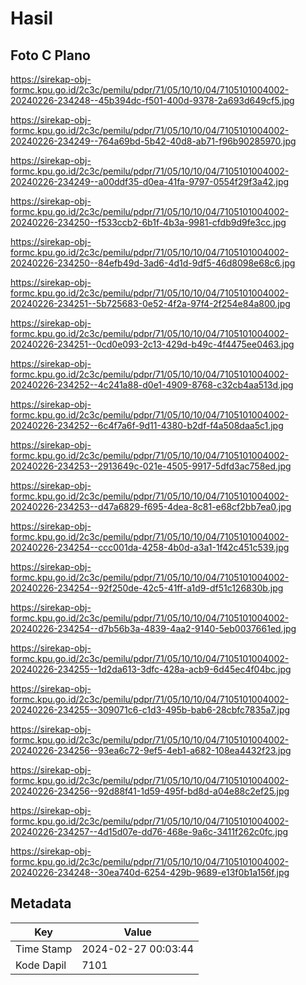 # Hasil

## Foto C Plano

https://sirekap-obj-formc.kpu.go.id/2c3c/pemilu/pdpr/71/05/10/10/04/7105101004002-20240226-234248--45b394dc-f501-400d-9378-2a693d649cf5.jpg

https://sirekap-obj-formc.kpu.go.id/2c3c/pemilu/pdpr/71/05/10/10/04/7105101004002-20240226-234249--764a69bd-5b42-40d8-ab71-f96b90285970.jpg

https://sirekap-obj-formc.kpu.go.id/2c3c/pemilu/pdpr/71/05/10/10/04/7105101004002-20240226-234249--a00ddf35-d0ea-41fa-9797-0554f29f3a42.jpg

https://sirekap-obj-formc.kpu.go.id/2c3c/pemilu/pdpr/71/05/10/10/04/7105101004002-20240226-234250--f533ccb2-6b1f-4b3a-9981-cfdb9d9fe3cc.jpg

https://sirekap-obj-formc.kpu.go.id/2c3c/pemilu/pdpr/71/05/10/10/04/7105101004002-20240226-234250--84efb49d-3ad6-4d1d-9df5-46d8098e68c6.jpg

https://sirekap-obj-formc.kpu.go.id/2c3c/pemilu/pdpr/71/05/10/10/04/7105101004002-20240226-234251--5b725683-0e52-4f2a-97f4-2f254e84a800.jpg

https://sirekap-obj-formc.kpu.go.id/2c3c/pemilu/pdpr/71/05/10/10/04/7105101004002-20240226-234251--0cd0e093-2c13-429d-b49c-4f4475ee0463.jpg

https://sirekap-obj-formc.kpu.go.id/2c3c/pemilu/pdpr/71/05/10/10/04/7105101004002-20240226-234252--4c241a88-d0e1-4909-8768-c32cb4aa513d.jpg

https://sirekap-obj-formc.kpu.go.id/2c3c/pemilu/pdpr/71/05/10/10/04/7105101004002-20240226-234252--6c4f7a6f-9d11-4380-b2df-f4a508daa5c1.jpg

https://sirekap-obj-formc.kpu.go.id/2c3c/pemilu/pdpr/71/05/10/10/04/7105101004002-20240226-234253--2913649c-021e-4505-9917-5dfd3ac758ed.jpg

https://sirekap-obj-formc.kpu.go.id/2c3c/pemilu/pdpr/71/05/10/10/04/7105101004002-20240226-234253--d47a6829-f695-4dea-8c81-e68cf2bb7ea0.jpg

https://sirekap-obj-formc.kpu.go.id/2c3c/pemilu/pdpr/71/05/10/10/04/7105101004002-20240226-234254--ccc001da-4258-4b0d-a3a1-1f42c451c539.jpg

https://sirekap-obj-formc.kpu.go.id/2c3c/pemilu/pdpr/71/05/10/10/04/7105101004002-20240226-234254--92f250de-42c5-41ff-a1d9-df51c126830b.jpg

https://sirekap-obj-formc.kpu.go.id/2c3c/pemilu/pdpr/71/05/10/10/04/7105101004002-20240226-234254--d7b56b3a-4839-4aa2-9140-5eb0037661ed.jpg

https://sirekap-obj-formc.kpu.go.id/2c3c/pemilu/pdpr/71/05/10/10/04/7105101004002-20240226-234255--1d2da613-3dfc-428a-acb9-6d45ec4f04bc.jpg

https://sirekap-obj-formc.kpu.go.id/2c3c/pemilu/pdpr/71/05/10/10/04/7105101004002-20240226-234255--309071c6-c1d3-495b-bab6-28cbfc7835a7.jpg

https://sirekap-obj-formc.kpu.go.id/2c3c/pemilu/pdpr/71/05/10/10/04/7105101004002-20240226-234256--93ea6c72-9ef5-4eb1-a682-108ea4432f23.jpg

https://sirekap-obj-formc.kpu.go.id/2c3c/pemilu/pdpr/71/05/10/10/04/7105101004002-20240226-234256--92d88f41-1d59-495f-bd8d-a04e88c2ef25.jpg

https://sirekap-obj-formc.kpu.go.id/2c3c/pemilu/pdpr/71/05/10/10/04/7105101004002-20240226-234257--4d15d07e-dd76-468e-9a6c-3411f262c0fc.jpg

https://sirekap-obj-formc.kpu.go.id/2c3c/pemilu/pdpr/71/05/10/10/04/7105101004002-20240226-234248--30ea740d-6254-429b-9689-e13f0b1a156f.jpg


## Metadata

| Key        | Value               |
| ---------- | ------------------- |
| Time Stamp | 2024-02-27 00:03:44 |
| Kode Dapil | 7101                |



